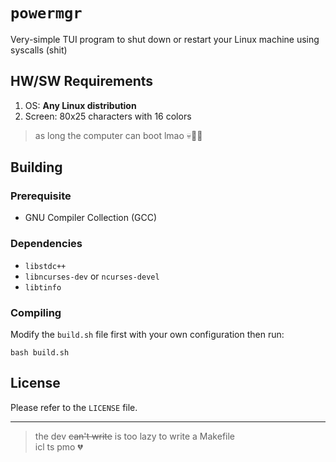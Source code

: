 # `powermgr`
Very-simple TUI program to shut down or restart your Linux machine using syscalls (shit)

## HW/SW Requirements
1. OS: **Any Linux distribution**
2. Screen: 80x25 characters with 16 colors

> as long the computer can boot lmao 💀🙏🏻

## Building
### Prerequisite
- GNU Compiler Collection (GCC)

### Dependencies
- `libstdc++`
- `libncurses-dev` or `ncurses-devel`
- `libtinfo`

### Compiling
Modify the `build.sh` file first with your own configuration then run:
```
bash build.sh
```

## License
Please refer to the `LICENSE` file.

---
> the dev ~~can't write~~ is too lazy to write a Makefile<br>icl ts pmo 💔